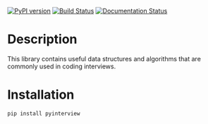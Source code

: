[![PyPI version](https://badge.fury.io/py/pyinterview.svg)](https://badge.fury.io/py/pyinterview)
[![Build Status](https://travis-ci.com/marwanhawari/pyinterview.svg?branch=main)](https://travis-ci.com/marwanhawari/pyinterview)
[![Documentation Status](https://readthedocs.org/projects/pyinterview/badge/?version=latest)](https://pyinterview.readthedocs.io/en/latest/?badge=latest)

# Description
This library contains useful data structures and algorithms that are commonly used in coding interviews.

# Installation
```
pip install pyinterview
```